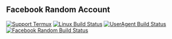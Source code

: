 Facebook Random Account
---------------

[![Support Termux](https://img.shields.io/badge/Support-Termux-FFD500?style=flat&labelColor=005BBB)](https://opensource.fb.com/support-ukraine)
[![Linux Build Status](https://github.com/facebook/fbthrift/workflows/linux/badge.svg)](
  https://github.com/facebook/fbthrift/actions/workflows/getdeps_linux.yml)
[![UserAgent Build Status](https://github.com/facebook/fbthrift/workflows/mac/badge.svg)](
  https://github.com/facebook/fbthrift/actions/workflows/getdeps_mac.yml)
[![Facebook Random Build Status](https://github.com/facebook/fbthrift/workflows/windows/badge.svg)](
  https://github.com/facebook/fbthrift/actions/workflows/getdeps_windows.yml)


